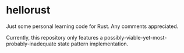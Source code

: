 # hellorust
Just some personal learning code for Rust. Any comments appreciated.

Currently, this repository only features a possibly-viable-yet-most-probably-inadequate state pattern implementation.
